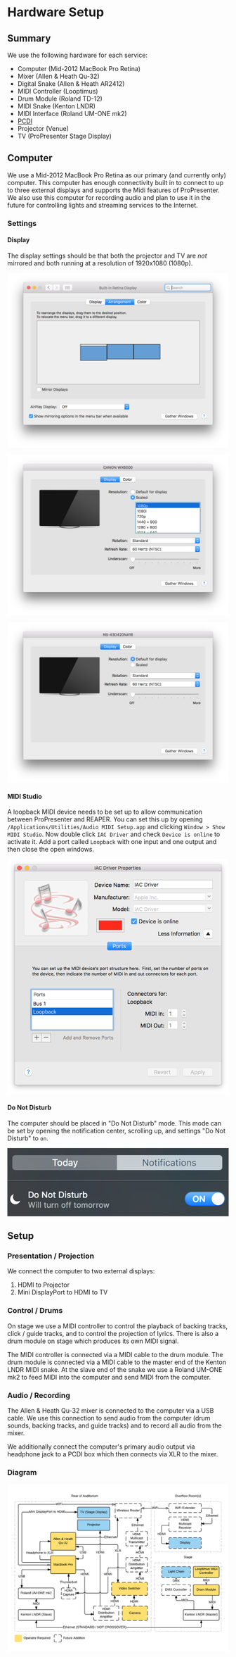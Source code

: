 # Hardware Setup

## Summary

We use the following hardware for each service:

* Computer (Mid-2012 MacBook Pro Retina)
* Mixer (Allen & Heath Qu-32)
* Digital Snake (Allen & Heath AR2412)
* MIDI Controller (Looptimus)
* Drum Module (Roland TD-12)
* MIDI Snake (Kenton LNDR)
* MIDI Interface (Roland UM-ONE mk2)
* [PCDI](http://whirlwindusa.com/catalog/black-boxes-effects-and-dis/direct-boxes/pcdi)
* Projector (Venue)
* TV (ProPresenter Stage Display)

## Computer

We use a Mid-2012 MacBook Pro Retina as our primary (and currently only) computer. This computer has enough connectivity built in to connect to up to three external displays and supports the Midi features of ProPresenter. We also use this computer for recording audio and plan to use it in the future for controlling lights and streaming services to the Internet.

### Settings

#### Display

The display settings should be that both the projector and TV are *not* mirrored and both running at a resolution of 1920x1080 (1080p).

![Displays](./images/hardware/display-overview.png)

![Projector](./images/hardware/display-projector.png)

![TV](./images/hardware/display-tv.png)

#### MIDI Studio

A loopback MIDI device needs to be set up to allow communication between ProPresenter and REAPER. You can set this up by opening `/Applications/Utilities/Audio MIDI Setup.app` and clicking `Window > Show MIDI Studio`. Now double click `IAC Driver` and check `Device is online` to activate it. Add a port called `Loopback` with one input and one output and then close the open windows.

![MIDI](./images/hardware/midi.png)

#### Do Not Disturb

The computer should be placed in "Do Not Disturb" mode. This mode can be set by opening the notification center, scrolling up, and settings "Do Not Disturb" to `on`.

![Do Not Disturb](images/dnd.png)

## Setup

### Presentation / Projection

We connect the computer to two external displays:

1. HDMI to Projector
1. Mini DisplayPort to HDMI to TV

### Control / Drums

On stage we use a MIDI controller to control the playback of backing tracks, click / guide tracks, and to control the projection of lyrics. There is also a drum module on stage which produces its own MIDI signal.

The MIDI controller is connected via a MIDI cable to the drum module. The drum module is connected via a MIDI cable to the master end of the Kenton LNDR MIDI snake. At the slave end of the snake we use a Roland UM-ONE mk2 to feed MIDI into the computer and send MIDI from the computer.

### Audio / Recording

The Allen & Heath Qu-32 mixer is connected to the computer via a USB cable. We use this connection to send audio from the computer (drum sounds, backing tracks, and guide tracks) and to record all audio from the mixer.

We additionally connect the computer's primary audio output via headphone jack to a PCDI box which then connects via XLR to the mixer.

### Diagram

![Hardware Setup Diagram](images/hardware/setup-diagram.png)
